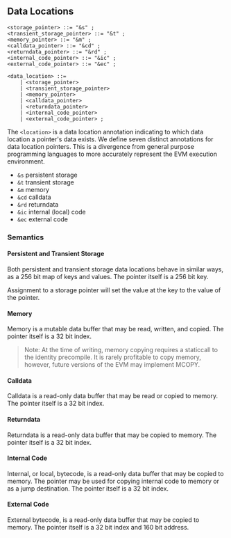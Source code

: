 ## Data Locations

```ebnf
<storage_pointer> ::= "&s" ;
<transient_storage_pointer> ::= "&t" ;
<memory_pointer> ::= "&m" ;
<calldata_pointer> ::= "&cd" ;
<returndata_pointer> ::= "&rd" ;
<internal_code_pointer> ::= "&ic" ;
<external_code_pointer> ::= "&ec" ;

<data_location> ::=
    | <storage_pointer>
    | <transient_storage_pointer>
    | <memory_pointer>
    | <calldata_pointer>
    | <returndata_pointer>
    | <internal_code_pointer>
    | <external_code_pointer> ;
```

The `<location>` is a data location annotation indicating to which data location a pointer's data
exists. We define seven distinct annotations for data location pointers. This is a divergence from
general purpose programming languages to more accurately represent the EVM execution environment.

- `&s` persistent storage
- `&t` transient storage
- `&m` memory
- `&cd` calldata
- `&rd` returndata
- `&ic` internal (local) code
- `&ec` external code

### Semantics

#### Persistent and Transient Storage

Both persistent and transient storage data locations behave in similar ways, as a 256 bit map of
keys and values. The pointer itself is a 256 bit key.

Assignment to a storage pointer will set the value at the key to the value of the pointer.

#### Memory

Memory is a mutable data buffer that may be read, written, and copied. The pointer itself is a 32
bit index.

> Note: At the time of writing, memory copying requires a staticcall to the identity precompile. It
> is rarely profitable to copy memory, however, future versions of the EVM may implement MCOPY.

#### Calldata

Calldata is a read-only data buffer that may be read or copied to memory. The pointer itself is a 32
bit index.

#### Returndata

Returndata is a read-only data buffer that may be copied to memory. The pointer itself is a 32 bit
index.

#### Internal Code

Internal, or local, bytecode, is a read-only data buffer that may be copied to memory. The pointer
may be used for copying internal code to memory or as a jump destination. The pointer itself is a 32
bit index.

#### External Code

External bytecode, is a read-only data buffer that may be copied to memory. The pointer itself is a
32 bit index and 160 bit address.
